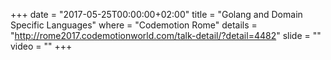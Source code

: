 +++
date        = "2017-05-25T00:00:00+02:00"
title       = "Golang and Domain Specific Languages"
where       = "Codemotion Rome"
details        = "http://rome2017.codemotionworld.com/talk-detail/?detail=4482"
slide       = ""
video       = ""
+++

